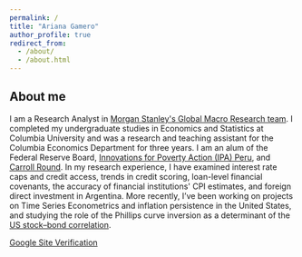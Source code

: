 ```yaml
---
permalink: /
title: "Ariana Gamero"
author_profile: true
redirect_from: 
  - /about/
  - /about.html
---
```


## About me
I am a Research Analyst in [Morgan Stanley's Global Macro Research team](https://www.morganstanley.com/what-we-do/research). I completed my undergraduate studies in Economics and Statistics at Columbia University and was a research and teaching assistant for the Columbia Economics Department for three years. I am an alum of the Federal Reserve Board, [Innovations for Poverty Action (IPA) Peru](https://poverty-action.org/study/impact-text-based-campaign-intimate-partner-violence-during-covid-19-peru), and [Carroll Round](https://sfs.georgetown.edu/carroll-round/conference/). In my research experience, I have examined interest rate caps and credit access, trends in credit scoring, loan-level financial covenants, the accuracy of financial institutions' CPI estimates, and foreign direct investment in Argentina. More recently, I’ve been working on projects on Time Series Econometrics and inflation persistence in the United States, and studying the role of the Phillips curve inversion as a determinant of the [US stock–bond correlation](https://www.morganstanley.com/ideas/60-40-investment-portfolio-future).



[Google Site Verification](google30fa82dea3369833.html)
